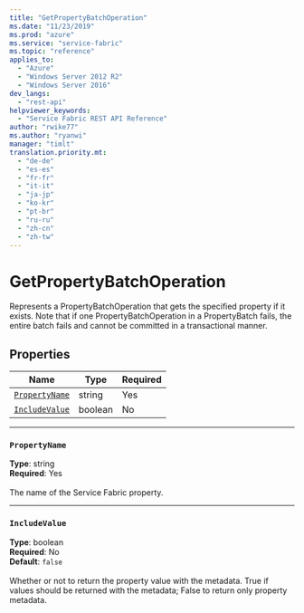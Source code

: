 ```yaml
---
title: "GetPropertyBatchOperation"
ms.date: "11/23/2019"
ms.prod: "azure"
ms.service: "service-fabric"
ms.topic: "reference"
applies_to: 
  - "Azure"
  - "Windows Server 2012 R2"
  - "Windows Server 2016"
dev_langs: 
  - "rest-api"
helpviewer_keywords: 
  - "Service Fabric REST API Reference"
author: "rwike77"
ms.author: "ryanwi"
manager: "timlt"
translation.priority.mt: 
  - "de-de"
  - "es-es"
  - "fr-fr"
  - "it-it"
  - "ja-jp"
  - "ko-kr"
  - "pt-br"
  - "ru-ru"
  - "zh-cn"
  - "zh-tw"
---
```

# GetPropertyBatchOperation

Represents a PropertyBatchOperation that gets the specified property if it exists.
Note that if one PropertyBatchOperation in a PropertyBatch fails,
the entire batch fails and cannot be committed in a transactional manner.


## Properties
| Name | Type | Required |
| --- | --- | --- |
| [`PropertyName`](#propertyname) | string | Yes |
| [`IncludeValue`](#includevalue) | boolean | No |

____
### `PropertyName`
__Type__: string <br/>
__Required__: Yes<br/>
<br/>
The name of the Service Fabric property.

____
### `IncludeValue`
__Type__: boolean <br/>
__Required__: No<br/>
__Default__: `false` <br/>
<br/>
Whether or not to return the property value with the metadata.
True if values should be returned with the metadata; False to return only property metadata.

